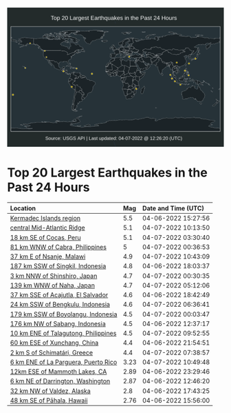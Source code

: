 ![Map](./map.png)

# Top 20 Largest Earthquakes in the Past 24 Hours

| Location | Mag | Date and Time (UTC) |
|:---|:---|:---|
| [Kermadec Islands region](https://earthquake.usgs.gov/earthquakes/eventpage/us7000h05d) | 5.5 | 04-06-2022 15:27:56 |
| [central Mid-Atlantic Ridge](https://earthquake.usgs.gov/earthquakes/eventpage/us7000h0c6) | 5.1 | 04-07-2022 10:13:50 |
| [18 km SE of Cocas, Peru](https://earthquake.usgs.gov/earthquakes/eventpage/us7000h0af) | 5.1 | 04-07-2022 03:30:40 |
| [81 km WNW of Cabra, Philippines](https://earthquake.usgs.gov/earthquakes/eventpage/us7000h09n) | 5 | 04-07-2022 00:36:53 |
| [37 km E of Nsanje, Malawi](https://earthquake.usgs.gov/earthquakes/eventpage/us7000h0cc) | 4.9 | 04-07-2022 10:43:09 |
| [187 km SSW of Singkil, Indonesia](https://earthquake.usgs.gov/earthquakes/eventpage/us7000h078) | 4.8 | 04-06-2022 18:03:37 |
| [3 km NNW of Shinshiro, Japan](https://earthquake.usgs.gov/earthquakes/eventpage/us7000h09l) | 4.7 | 04-07-2022 00:30:35 |
| [139 km WNW of Naha, Japan](https://earthquake.usgs.gov/earthquakes/eventpage/us7000h0b3) | 4.7 | 04-07-2022 05:12:06 |
| [37 km SSE of Acajutla, El Salvador](https://earthquake.usgs.gov/earthquakes/eventpage/us7000h07k) | 4.6 | 04-06-2022 18:42:49 |
| [24 km SSW of Bengkulu, Indonesia](https://earthquake.usgs.gov/earthquakes/eventpage/us7000h0b8) | 4.6 | 04-07-2022 06:36:41 |
| [179 km SSW of Boyolangu, Indonesia](https://earthquake.usgs.gov/earthquakes/eventpage/us7000h09j) | 4.5 | 04-07-2022 00:03:47 |
| [176 km NW of Sabang, Indonesia](https://earthquake.usgs.gov/earthquakes/eventpage/us7000h04n) | 4.5 | 04-06-2022 12:37:17 |
| [10 km ENE of Talagutong, Philippines](https://earthquake.usgs.gov/earthquakes/eventpage/us7000h0c3) | 4.5 | 04-07-2022 09:52:55 |
| [60 km ESE of Xunchang, China](https://earthquake.usgs.gov/earthquakes/eventpage/us7000h08w) | 4.4 | 04-06-2022 21:54:51 |
| [2 km S of Schimatári, Greece](https://earthquake.usgs.gov/earthquakes/eventpage/us7000h0bg) | 4.4 | 04-07-2022 07:38:57 |
| [6 km ENE of La Parguera, Puerto Rico](https://earthquake.usgs.gov/earthquakes/eventpage/pr2022097000) | 3.23 | 04-07-2022 10:49:48 |
| [12km ESE of Mammoth Lakes, CA](https://earthquake.usgs.gov/earthquakes/eventpage/nc73715206) | 2.89 | 04-06-2022 23:29:46 |
| [6 km NE of Darrington, Washington](https://earthquake.usgs.gov/earthquakes/eventpage/uw61819867) | 2.87 | 04-06-2022 12:46:20 |
| [32 km NW of Valdez, Alaska](https://earthquake.usgs.gov/earthquakes/eventpage/ak0224f1yyh3) | 2.8 | 04-06-2022 17:43:25 |
| [48 km SE of Pāhala, Hawaii](https://earthquake.usgs.gov/earthquakes/eventpage/hv72975342) | 2.76 | 04-06-2022 15:56:00 |

